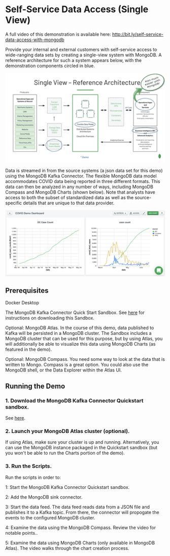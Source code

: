 # Self-Service Data Access (Single View)

A full video of this demonstration is available here: <http://bit.ly/self-service-data-access-with-mongodb>

Provide your internal and external customers with self-service access to wide-ranging data sets by creating a single-view system with MongoDB. A reference architecture for such a system appears below, with the demonstration components circled in blue. 

<img src="images/demo-architecture-and-components.png" alt="Demo Architecture and Components" width="650"/>

Data is streamed in from the source systems (a json data set for this demo) using the MongoDB Kafka Connector. The flexible MongoDB data model accommodates COVID data being reported in three different formats. This data can then be analyzed in any number of ways, including MongoDB Compass and MongoDB Charts (shown below). Note that analysts have access to both the subset of standardized data as well as the source-specific details that are unique to that data provider.

<img src="images/screenshot-charts.png" alt="Screenshot - MongoDB Charts" width="650"/>

## Prerequisites

Docker Desktop

The MongoDB Kafka Connector Quick Start Sandbox. See [here](https://www.mongodb.com/docs/kafka-connector/current/quick-start/) for instructions on downloading this Sandbox. 

Optional: MongoDB Atlas. In the course of this demo, data published to Kafka will be persisted in a MongoDB cluster. The Sandbox includes a MongoDB cluster that can be used for this purpose, but by using Atlas, you will additionally be able to visualize this data using MongoDB Charts (as featured in the demo). 

Optional: MongoDB Compass. You need some way to look at the data that is written to Mongo. Compass is a great option. You could also use the MongoDB shell, or the Data Explorer within the Atlas UI. 

## Running the Demo

### 1. Download the MongoDB Kafka Connector Quickstart sandbox. 

See [here](https://www.mongodb.com/docs/kafka-connector/current/quick-start/).

### 2. Launch your MongoDB Atlas cluster (optional).

If using Atlas, make sure your cluster is up and running. Alternatively, you can use the MongoDB instance packaged in the Quickstart sandbox (but you won't be able to run the Charts portion of the demo).

### 3. Run the Scripts.

Run the scripts in order to:

1: Start the MongoDB Kafka Connector Quickstart sandbox.

2: Add the MongoDB sink connector.

3: Start the data feed. The data feed reads data from a JSON file and publishes it to a Kafka topic. From there, the connector will propogate the events to the configured MongoDB cluster.

4: Examine the data using the MongoDB Compass. Review the video for notable points.. 

5: Examine the data using MongoDB Charts (only available in MongoDB Atlas). The video walks through the chart creation process.



